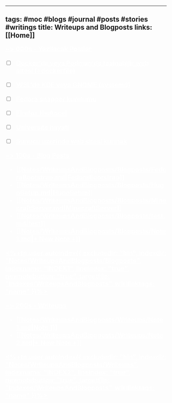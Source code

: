 ----
tags: #moc #blogs #journal #posts #stories #writings
title: Writeups and Blogposts
links: [[Home]]
----

<a style="text-decoration: underline; font-weight: bold; font-size: 20; color: white"> ~> 000s - Yazilacak Postlar
- [ ] Docker'da veya Podman'de tasinabilir web sitesi (+dockerfile)
- [ ] WSL'de KDE veya GNOME (systemd)
- [ ] Fedora snapper kurulumu
- [ ] Firefox HwAccel
- [ ] Universite hayati
- [ ] Sunucu uzerinde web sitesi kurmak

 
<a style="text-decoration: underline; font-weight: bold; font-size: 20; color: white"> ~> 100s - Blog Posts
<!--INDEX1-->
- [[Notes/WriteupsAndBlogposts/Blogposts/FedoraBootstrap.md|FedoraBootstrap]]
- [[Notes/WriteupsAndBlogposts/Blogposts/HugoSetup.md|HugoSetup]]
- [[Notes/WriteupsAndBlogposts/Blogposts/MinecraftServer.md|MinecraftServer]]
- [[Notes/WriteupsAndBlogposts/Blogposts/test.md|test]]
- [[Notes/WriteupsAndBlogposts/Blogposts/Note 1.md|+ New Note +]]

<%+tp.user.autoindex({ excludedir: "bin", indexdir: "Notes/WriteupsAndBlogposts/Blogposts", indexname: "INDEX1", lineindex: "true", newnotebutton: "true", targetfile: "Indexes/WriteupsAndBlogposts", wikilinktags: "name" })%>
<!--INDEX1-->

<a style="text-decoration: underline; font-weight: bold; font-size: 20; color: white"> ~>  200s - Writeups
<!--INDEX2-->
- [[Notes/WriteupsAndBlogposts/Writeups/Note 1.md|Note 1]]
- [[Notes/WriteupsAndBlogposts/Writeups/Note 2.md|+ New Note +]]

<%+tp.user.autoindex({ excludedir: "bin", indexdir: "Notes/WriteupsAndBlogposts/Writeups", indexname: "INDEX2", lineindex: "true", newnotebutton: "true", targetfile: "Indexes/WriteupsAndBlogposts", wikilinktags: "name" })%>
<!--INDEX2-->


